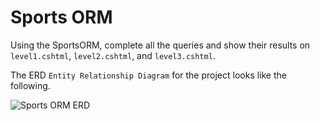 # Sports ORM

Using the SportsORM, complete all the queries and show their results on ```level1.cshtml```, ```level2.cshtml```, and ```level3.cshtml```.

The ERD ```Entity Relationship Diagram``` for the project looks like the following.

<img src="https://raw.githubusercontent.com/wgoode3/SportsORM/master/SportsERD.png" alt="Sports ORM ERD" />
